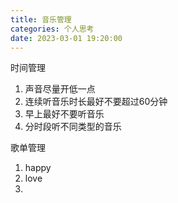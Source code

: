 ```yaml
---
title: 音乐管理
categories: 个人思考
date: 2023-03-01 19:20:00
---
```

时间管理

1. 声音尽量开低一点
2. 连续听音乐时长最好不要超过60分钟
3. 早上最好不要听音乐
4. 分时段听不同类型的音乐

歌单管理

1. happy
2. love
3. 

